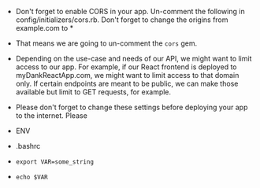 - Don't forget to enable CORS in your app. Un-comment the following in config/initializers/cors.rb. Don't forget to change the origins from example.com to \*

- That means we are going to un-comment the `cors` gem.

- Depending on the use-case and needs of our API, we might want to limit access to our app. For example, if our React frontend is deployed to myDankReactApp.com, we might want to limit access to that domain only. If certain endpoints are meant to be public, we can make those available but limit to GET requests, for example.

- Please don't forget to change these settings before deploying your app to the internet. Please

- ENV
- .bashrc
- `export VAR=some_string`
- `echo $VAR`
